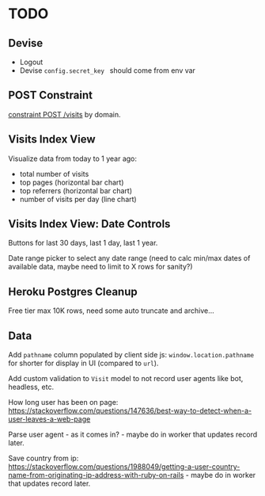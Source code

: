 # TODO

## Devise

- Logout
- Devise `config.secret_key ` should come from env var

## POST Constraint

[constraint POST /visits](https://stackoverflow.com/questions/27852655/can-i-accept-post-request-only-from-a-domain-name) by domain.

## Visits Index View

Visualize data from today to 1 year ago:
  - total number of visits
  - top pages (horizontal bar chart)
  - top referrers (horizontal bar chart)
  - number of visits per day (line chart)

## Visits Index View: Date Controls

Buttons for last 30 days, last 1 day, last 1 year.

Date range picker to select any date range (need to calc min/max dates of available data, maybe need to limit to X rows for sanity?)
## Heroku Postgres Cleanup

Free tier max 10K rows, need some auto truncate and archive...

## Data

Add `pathname` column populated by client side js: `window.location.pathname` for shorter for display in UI (compared to `url`).

Add custom validation to `Visit` model to not record user agents like bot, headless, etc.

How long user has been on page: https://stackoverflow.com/questions/147636/best-way-to-detect-when-a-user-leaves-a-web-page

Parse user agent - as it comes in? - maybe do in worker that updates record later.

Save country from ip: https://stackoverflow.com/questions/1988049/getting-a-user-country-name-from-originating-ip-address-with-ruby-on-rails - maybe do in worker that updates record later.
